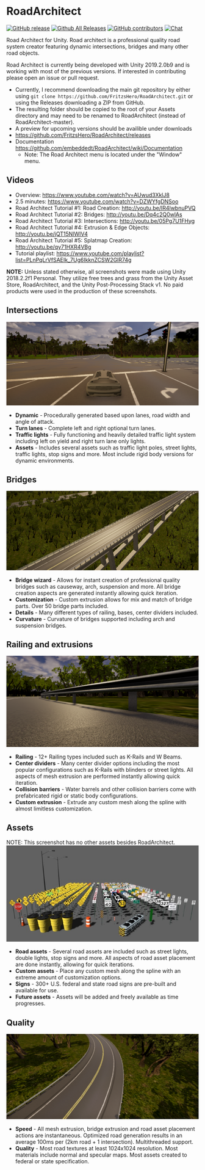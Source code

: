 # RoadArchitect
[![GitHub release](https://img.shields.io/github/release/FritzsHero/RoadArchitect.svg)](https://github.com/FritzsHero/RoadArchitect/releases/tag/v1.9_FH)
[![Github All Releases](https://img.shields.io/github/downloads/FritzsHero/RoadArchitect/total.svg)](https://github.com/FritzsHero/RoadArchitect/releases)
[![GitHub contributors](https://img.shields.io/github/contributors/FritzsHero/RoadArchitect.svg)](https://github.com/FritzsHero/RoadArchitect/graphs/contributors)
[![Chat](https://img.shields.io/badge/chat-on%20discord-lightgrey.svg)](https://discord.gg/cevveEr)


Road Architect for Unity. Road architect is a professional quality road system creator featuring dynamic intersections, bridges and many other road objects.

Road Architect is currently being developed with Unity 2019.2.0b9 and is working with most of the previous versions. If interested in contributing please open an issue or pull request.

- Currently, I recommend downloading the main git repository by either using `git clone https://github.com/FritzsHero/RoadArchitect.git` or using the Releases downloading a ZIP from GitHub.
- The resulting folder should be copied to the root of your Assets directory and may need to be renamed to RoadArchitect (instead of RoadArchitect-master).
- A preview for upcoming versions should be availible under downloads
- https://github.com/FritzsHero/RoadArchitect/releases
- Documentation https://github.com/embeddedt/RoadArchitect/wiki/Documentation
   - Note: The Road Architect menu is located under the "Window" menu.

## Videos
- Overview: https://www.youtube.com/watch?v=AUwud3XklJ8
- 2.5 minutes: https://www.youtube.com/watch?v=DZWYfgDNSoo
- Road Architect Tutorial #1: Road Creation: http://youtu.be/IR4lwbnuPVQ
- Road Architect Tutorial #2: Bridges: http://youtu.be/Dq4c2Q0wlAs
- Road Architect Tutorial #3: Intersections: http://youtu.be/05Pg7U1FHyg
- Road Architect Tutorial #4: Extrusion & Edge Objects: http://youtu.be/jQT15NlWIV4
- Road Architect Tutorial #5: Splatmap Creation: http://youtu.be/qy71HXR4VBg
- Tutorial playlist: https://www.youtube.com/playlist?list=PLnPqLrVfSAEIk_7Ug6IkknZCSW2GlR74g

**NOTE:** Unless stated otherwise, all screenshots were made using Unity 2018.2.2f1 Personal. They utilize free trees and grass from the Unity Asset Store, RoadArchitect, and the Unity Post-Processing Stack v1. No paid products were used in the production of these screenshots.

## Intersections
![Newer intersection screenshot](ManualImages/Extra/newscreenshot1.PNG)
- **Dynamic** - Procedurally generated based upon lanes, road width and angle of attack.
- **Turn lanes** - Complete left and right optional turn lanes.
- **Traffic lights** - Fully functioning and heavily detailed traffic light system including left on yield and right turn lane only lights.
- **Assets** - Includes several assets such as traffic light poles, street lights, traffic lights, stop signs and more. Most include rigid body versions for dynamic environments.

## Bridges
![Bridges](ManualImages/Extra/arch_bridge.PNG)
- **Bridge wizard** - Allows for instant creation of professional quality bridges such as causeway, arch, suspension and more. All bridge creation aspects are generated instantly allowing quick iteration.
- **Customization** - Custom extrusion allows for mix and match of bridge parts. Over 50 bridge parts included.
- **Details** - Many different types of railing, bases, center dividers included.
- **Curvature** - Curvature of bridges supported including arch and suspension bridges.

## Railing and extrusions
![Railing](ManualImages/Extra/wbeam.PNG)
- **Railing** - 12+ Railing types included such as K-Rails and W Beams.
- **Center dividers** - Many center divider options including the most popular configurations such as K-Rails with blinders or street lights. All aspects of mesh extrusion are performed instantly allowing quick iteration.
- **Collision barriers** - Water barrels and other collision barriers come with prefabricated rigid or static body configurations.
- **Custom extrusion** - Extrude any custom mesh along the spline with almost limitless customization.

## Assets
NOTE: This screenshot has no other assets besides RoadArchitect.
![Assets](ManualImages/Extra/SS3-640.jpg)
- **Road assets** - Several road assets are included such as street lights, double lights, stop signs and more. All aspects of road asset placement are done instantly, allowing for quick iterations.
- **Custom assets** - Place any custom mesh along the spline with an extreme amount of customization options.
- **Signs** - 300+ U.S. federal and state road signs are pre-built and available for use.
- **Future assets** - Assets will be added and freely available as time progresses.

## Quality
![Quality](ManualImages/Extra/quality_road.PNG)
- **Speed** - All mesh extrusion, bridge extrusion and road asset placement actions are instantaneous. Optimized road generation results in an average 100ms per (2km road + 1 intersection). Multithreaded support.
- **Quality** - Most road textures at least 1024x1024 resolution. Most materials include normal and specular maps. Most assets created to federal or state specification.
